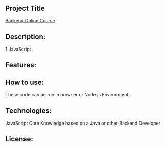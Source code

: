 ## Project Title
[Backend Online Course](https://www.codecademy.com/paths/back-end-engineer-career-path/tracks/becp-22-portfolio-project-mixed-messages/modules/becp-22-mixed-messages/kanban_projects/mixed-messages) 
## Description: 
1.JavaScript
## Features: 

## How to use: 
These code can be run in browser or Node.js Environment.

## Technologies:
JavaScript Core Knowledge based on a Java or other Backend Developer


## License: 
